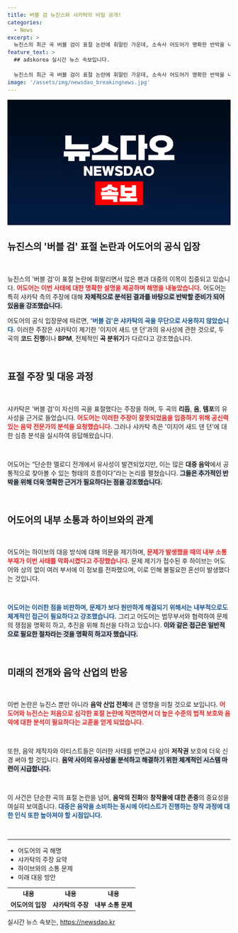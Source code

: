 ```yaml
---
title: 버블 검 뉴진스와 샤카탁의 비밀 공개!
categories:
  - News
excerpt: >
  뉴진스의 최근 곡 버블 검이 표절 논란에 휘말린 가운데, 소속사 어도어가 명확한 반박을 내놓았다. 이들은 두 곡의 본질적인 차이를 강조하며, 논란이 불필요하게 확산되고 있음을 지적했다.
feature_text: >
  ## adskorea 실시간 뉴스 속보입니다.

  뉴진스의 최근 곡 버블 검이 표절 논란에 휘말린 가운데, 소속사 어도어가 명확한 반박을 내놓았다. 이들은 두 곡의 본질적인 차이를 강조하며, 논란이 불필요하게 확산되고 있음을 지적했다.
image: '/assets/img/newsdao_breakingnews.jpg'
---
```


<p><img src="/assets/img/newsdao_breakingnews.jpg" alt="adskorea 속보" /></p>

<h2 data-ke-size="size26">뉴진스의 '버블 검' 표절 논란과 어도어의 공식 입장</h2>

<p data-ke-size="size16">&nbsp;</p>

<p>뉴진스의 '버블 검'이 표절 논란에 휘말리면서 많은 팬과 대중의 이목이 집중되고 있습니다. <b><span style="color: #ee2323;">어도어는 이번 사태에 대한 명확한 설명을 제공하며 해명을 내놓았습니다.</span></b> 어도어는 특히 샤카탁 측의 주장에 대해 <b><span style="background-color: #21538527;">자체적으로 분석된 결과를 바탕으로 반박할 준비가 되어 있음을 강조했습니다.</span></b> </p>

<p>어도어의 공식 입장문에 따르면, <b><span style="color: #1a5490;">'버블 검'은 샤카탁의 곡을 무단으로 사용하지 않았습니다.</span></b> 이러한 주장은 샤카탁이 제기한 '이지어 새드 댄 던'과의 유사성에 관한 것으로, 두 곡의 <b>코드 진행</b>이나 <b>BPM</b>, 전체적인 <b>곡 분위기</b>가 다르다고 강조했습니다. </p>

<p data-ke-size="size16">&nbsp;</p>

<h2 data-ke-size="size26">표절 주장 및 대응 과정</h2>

<p data-ke-size="size16">&nbsp;</p>

<p>샤카탁은 '버블 검'이 자신의 곡을 표절했다는 주장을 하며, 두 곡의 <b>리듬</b>, <b>음</b>, <b>템포</b>의 유사성을 근거로 들었습니다. <b><span style="color: #ee2323;">어도어는 이러한 주장이 잘못되었음을 입증하기 위해 공신력 있는 음악 전문가의 분석을 요청했습니다.</span></b> 그러나 샤카탁 측은 '이지어 새드 댄 던'에 대한 심층 분석을 실시하여 응답해왔습니다. </p>

<p data-ke-size="size16">&nbsp;</p>

<p>어도어는 “단순한 멜로디 전개에서 유사성이 발견되었지만, 이는 많은 <b>대중 음악</b>에서 공통적으로 찾아볼 수 있는 형태의 흐름이다”라는 논리를 펼쳤습니다. <b><span style="background-color: #21538527;">그들은 추가적인 반박을 위해 더욱 명확한 근거가 필요하다는 점을 강조했습니다.</span></b> </p>

<p data-ke-size="size16">&nbsp;</p>

<h2 data-ke-size="size26">어도어의 내부 소통과 하이브와의 관계</h2>

<p data-ke-size="size16">&nbsp;</p>

<p>어도어는 하이브의 대응 방식에 대해 의문을 제기하며, <b><span style="color: #ee2323;">문제가 발생했을 때의 내부 소통 부재가 이번 사태를 악화시켰다고 주장했습니다.</span></b> 문제 제기가 접수된 후 하이브는 어도어와 상의 없이 여러 부서에 이 정보를 전파했으며, 이로 인해 불필요한 혼선이 발생했다는 것입니다. </p>

<p data-ke-size="size16">&nbsp;</p>

<p><b><span style="color: #1a5490;">어도어는 이러한 점을 비판하며, 문제가 보다 원만하게 해결되기 위해서는 내부적으로도 체계적인 접근이 필요하다고 강조했습니다.</span></b> 그리고 어도어는 법무부서와 협력하여 문제의 쟁점을 명확히 하고, 추진을 위해 최선을 다하고 있습니다. <b><span style="background-color: #21538527;">이와 같은 접근은 일반적으로 필요한 절차라는 것을 명확히 하고자 했습니다.</span></b> </p>

<p data-ke-size="size16">&nbsp;</p>

<h2 data-ke-size="size26">미래의 전개와 음악 산업의 반응</h2>

<p data-ke-size="size16">&nbsp;</p>

<p>이번 논란은 뉴진스 뿐만 아니라 <b>음악 산업 전체</b>에 큰 영향을 미칠 것으로 보입니다. <b><span style="color: #ee2323;">어도어와 뉴진스는 처음으로 심각한 표절 논란에 직면하면서 더 높은 수준의 법적 보호와 음악에 대한 분석이 필요하다는 교훈을 얻게 되었습니다.</span></b> </p>

<p data-ke-size="size16">&nbsp;</p>

<p>또한, 음악 제작자와 아티스트들은 이러한 사태를 반면교사 삼아 <b>저작권</b> 보호에 더욱 신경 써야 할 것입니다. <b><span style="background-color: #21538527;">음악 사이의 유사성을 분석하고 해결하기 위한 체계적인 시스템 마련이 시급합니다.</span></b> </p>

<p data-ke-size="size16">&nbsp;</p>

<p>이 사건은 단순한 곡의 표절 논란을 넘어, <b>음악의 진화</b>와 <b>창작물에 대한 존중</b>의 중요성을 여실히 보여줍니다. <b><span style="color: #1a5490;">대중은 음악을 소비하는 동시에 아티스트가 진행하는 창작 과정에 대한 인식 또한 높아져야 할 시점입니다.</span></b></p>

<p data-ke-size="size16">&nbsp;</p>

<hr>

<ul>
  <li>어도어의 곡 해명</li>
  <li>샤카탁의 주장 요약</li>
  <li>하이브와의 소통 문제</li>
  <li>미래 대응 방안</li>
</ul>

<table>
  <tr>
    <td style="text-align: center; height: 17px;"><b>내용</b></td>
    <td style="text-align: center; height: 17px;"><b>내용</b></td>
    <td style="text-align: center; height: 17px;"><b>내용</b></td>
  </tr>
  <tr>
    <td style="text-align: center; height: 17px;"><b>어도어의 입장</b></td>
    <td style="text-align: center; height: 17px;"><b>샤카탁의 주장</b></td>
    <td style="text-align: center; height: 17px;"><b>내부 소통 문제</b></td>
  </tr>
</table>
실시간 뉴스 속보는, <a href="https://newsdao.kr" rel="dofollow">https://newsdao.kr</a>


